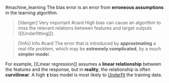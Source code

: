 #machine_learning 
The bias error is an error from **erroneous assumptions** in the learning algorithm. 
> [!danger] Very important #card
>High bias can cause an algorithm to miss the relevant relations between features and target outputs ([[Underfitting]]).

> [!info] Info #card
> The error that is introduced by **approximating** a real-life problem, which may be **extremely complicated**, by a much **simpler mode**l. 


For example, [[Linear regression]] assumes a **linear relationship** between the features and the response, but in **reality**, the relationship is often **curvilinear**. A high ⏫ bias model is most likely to [Underfit](Underfitting.md) the training data.